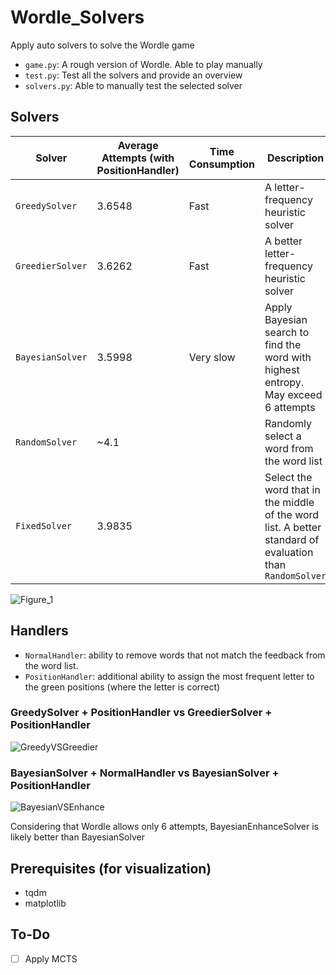 # Wordle_Solvers

Apply auto solvers to solve the Wordle game
- `game.py`: A rough version of Wordle. Able to play manually
- `test.py`: Test all the solvers and provide an overview
- `solvers.py`: Able to manually test the selected solver

## Solvers
| Solver | Average Attempts (with PositionHandler) | Time Consumption | Description |
| ------ | ---------------- | ---------------- | ----------- |
| `GreedySolver` | 3.6548 | Fast | A letter-frequency heuristic solver |
| `GreedierSolver` | 3.6262 | Fast | A better letter-frequency heuristic solver |
| `BayesianSolver` | 3.5998 | Very slow | Apply Bayesian search to find the word with highest entropy. May exceed 6 attempts |
| `RandomSolver` | ~4.1 | | Randomly select a word from the word list |
| `FixedSolver` | 3.9835 | | Select the word that in the middle of the word list. A better standard of evaluation than `RandomSolver` |

![Figure_1](https://github.com/user-attachments/assets/d2270ae9-5ec0-4930-8a4d-258972c6cb88)
## Handlers
- `NormalHandler`: ability to remove words that not match the feedback from the word list.
- `PositionHandler`: additional ability to assign the most frequent letter to the green positions (where the letter is correct)

### GreedySolver + PositionHandler vs GreedierSolver + PositionHandler
![GreedyVSGreedier](https://github.com/user-attachments/assets/cd513b02-cefe-4b41-ada6-4beeeb4d8f93)

### BayesianSolver + NormalHandler vs BayesianSolver + PositionHandler
![BayesianVSEnhance](https://github.com/user-attachments/assets/e0f6c9b3-4ee9-46cd-8eb5-1d4c967b2a81)

Considering that Wordle allows only 6 attempts, BayesianEnhanceSolver is likely better than BayesianSolver

## Prerequisites (for visualization)
- tqdm 
- matplotlib

## To-Do
- [ ] Apply MCTS


